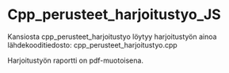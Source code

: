 # Cpp_perusteet_harjoitustyo_JS

Kansiosta cpp_perusteet_harjoitustyo löytyy harjoitustyön ainoa lähdekooditiedosto: cpp_perusteet_harjoitustyo.cpp

Harjoitustyön raportti on pdf-muotoisena.

